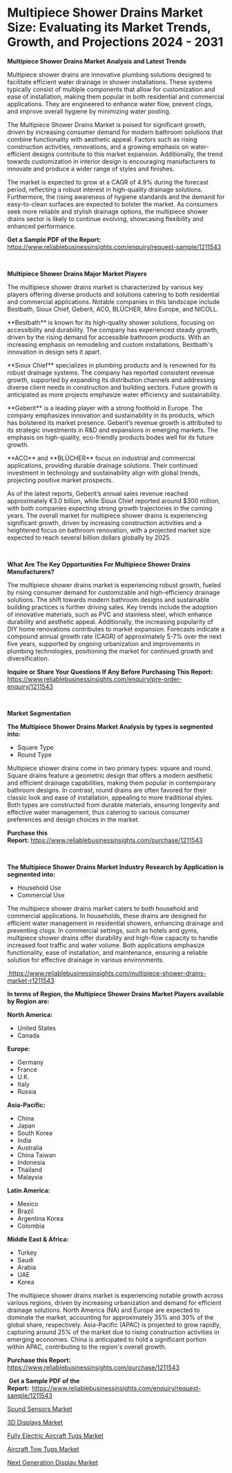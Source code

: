 <p><h1>Multipiece Shower Drains Market Size: Evaluating its Market Trends, Growth, and Projections 2024 - 2031</h1></p><p><strong>Multipiece Shower Drains Market Analysis and Latest Trends</strong></p>
<p><p>Multipiece shower drains are innovative plumbing solutions designed to facilitate efficient water drainage in shower installations. These systems typically consist of multiple components that allow for customization and ease of installation, making them popular in both residential and commercial applications. They are engineered to enhance water flow, prevent clogs, and improve overall hygiene by minimizing water pooling.</p><p>The Multipiece Shower Drains Market is poised for significant growth, driven by increasing consumer demand for modern bathroom solutions that combine functionality with aesthetic appeal. Factors such as rising construction activities, renovations, and a growing emphasis on water-efficient designs contribute to this market expansion. Additionally, the trend towards customization in interior design is encouraging manufacturers to innovate and produce a wider range of styles and finishes.</p><p>The market is expected to grow at a CAGR of 4.9% during the forecast period, reflecting a robust interest in high-quality drainage solutions. Furthermore, the rising awareness of hygiene standards and the demand for easy-to-clean surfaces are expected to bolster the market. As consumers seek more reliable and stylish drainage options, the multipiece shower drains sector is likely to continue evolving, showcasing flexibility and enhanced performance.</p></p>
<p><strong>Get a Sample PDF of the Report:&nbsp;</strong> <a href="https://www.reliablebusinessinsights.com/enquiry/request-sample/1211543?utm_campaign=41&utm_medium=2&utm_source=Github&utm_content=ia&utm_term=17122024&utm_id=multipiece-shower-drains">https://www.reliablebusinessinsights.com/enquiry/request-sample/1211543</a></p>
<p>&nbsp;</p>
<p><strong>Multipiece Shower Drains Major Market Players</strong></p>
<p><p>The multipiece shower drains market is characterized by various key players offering diverse products and solutions catering to both residential and commercial applications. Notable companies in this landscape include Bestbath, Sioux Chief, Geberit, ACO, BLÜCHER, Miro Europe, and NICOLL.</p><p>**Bestbath** is known for its high-quality shower solutions, focusing on accessibility and durability. The company has experienced steady growth, driven by the rising demand for accessible bathroom products. With an increasing emphasis on remodeling and custom installations, Bestbath's innovation in design sets it apart.</p><p>**Sioux Chief** specializes in plumbing products and is renowned for its robust drainage systems. The company has reported consistent revenue growth, supported by expanding its distribution channels and addressing diverse client needs in construction and building sectors. Future growth is anticipated as more projects emphasize water efficiency and sustainability.</p><p>**Geberit** is a leading player with a strong foothold in Europe. The company emphasizes innovation and sustainability in its products, which has bolstered its market presence. Geberit’s revenue growth is attributed to its strategic investments in R&D and expansions in emerging markets. The emphasis on high-quality, eco-friendly products bodes well for its future growth.</p><p>**ACO** and **BLÜCHER** focus on industrial and commercial applications, providing durable drainage solutions. Their continued investment in technology and sustainability align with global trends, projecting positive market prospects.</p><p>As of the latest reports, Geberit’s annual sales revenue reached approximately €3.0 billion, while Sioux Chief reported around $300 million, with both companies expecting strong growth trajectories in the coming years. The overall market for multipiece shower drains is experiencing significant growth, driven by increasing construction activities and a heightened focus on bathroom renovation, with a projected market size expected to reach several billion dollars globally by 2025.</p></p>
<p>&nbsp;</p>
<p><strong>What Are The Key Opportunities For Multipiece Shower Drains Manufacturers?</strong></p>
<p><p>The multipiece shower drains market is experiencing robust growth, fueled by rising consumer demand for customizable and high-efficiency drainage solutions. The shift towards modern bathroom designs and sustainable building practices is further driving sales. Key trends include the adoption of innovative materials, such as PVC and stainless steel, which enhance durability and aesthetic appeal. Additionally, the increasing popularity of DIY home renovations contributes to market expansion. Forecasts indicate a compound annual growth rate (CAGR) of approximately 5-7% over the next five years, supported by ongoing urbanization and improvements in plumbing technologies, positioning the market for continued growth and diversification.</p></p>
<p><strong>Inquire or Share Your Questions If Any Before Purchasing This Report:</strong> <a href="https://www.reliablebusinessinsights.com/enquiry/pre-order-enquiry/1211543?utm_campaign=41&utm_medium=2&utm_source=Github&utm_content=ia&utm_term=17122024&utm_id=multipiece-shower-drains">https://www.reliablebusinessinsights.com/enquiry/pre-order-enquiry/1211543</a></p>
<p>&nbsp;</p>
<p><strong>Market Segmentation</strong></p>
<p><strong>The Multipiece Shower Drains Market Analysis by types is segmented into:</strong></p>
<p><ul><li>Square Type</li><li>Round Type</li></ul></p>
<p><p>Multipiece shower drains come in two primary types: square and round. Square drains feature a geometric design that offers a modern aesthetic and efficient drainage capabilities, making them popular in contemporary bathroom designs. In contrast, round drains are often favored for their classic look and ease of installation, appealing to more traditional styles. Both types are constructed from durable materials, ensuring longevity and effective water management, thus catering to various consumer preferences and design choices in the market.</p></p>
<p><strong>Purchase this Report:&nbsp;</strong><a href="https://www.reliablebusinessinsights.com/purchase/1211543?utm_campaign=41&utm_medium=2&utm_source=Github&utm_content=ia&utm_term=17122024&utm_id=multipiece-shower-drains">https://www.reliablebusinessinsights.com/purchase/1211543</a></p>
<p>&nbsp;</p>
<p><strong>The Multipiece Shower Drains Market Industry Research by Application is segmented into:</strong></p>
<p><ul><li>Household Use</li><li>Commercial Use</li></ul></p>
<p><p>The multipiece shower drains market caters to both household and commercial applications. In households, these drains are designed for efficient water management in residential showers, enhancing drainage and preventing clogs. In commercial settings, such as hotels and gyms, multipiece shower drains offer durability and high-flow capacity to handle increased foot traffic and water volume. Both applications emphasize functionality, ease of installation, and maintenance, ensuring a reliable solution for effective drainage in various environments.</p></p>
<p><a href="https://www.reliablebusinessinsights.com/multipiece-shower-drains-market-r1211543?utm_campaign=41&utm_medium=2&utm_source=Github&utm_content=ia&utm_term=17122024&utm_id=multipiece-shower-drains">&nbsp;https://www.reliablebusinessinsights.com/multipiece-shower-drains-market-r1211543</a></p>
<p><strong>In terms of Region, the Multipiece Shower Drains Market Players available by Region are:</strong></p>
<p>
    <p> <strong> North America: </strong>
        <ul>
            <li>United States</li>
            <li>Canada</li>
        </ul>
        </p> 
    <p> <strong> Europe: </strong>
        <ul>
            <li>Germany</li>
            <li>France</li>
            <li>U.K.</li>
            <li>Italy</li>
            <li>Russia</li>
        </ul>
        </p> 
    <p> <strong> Asia-Pacific: </strong>
        <ul>
            <li>China</li>
            <li>Japan</li>
            <li>South Korea</li>
            <li>India</li>
            <li>Australia</li>
            <li>China Taiwan</li>
            <li>Indonesia</li>
            <li>Thailand</li>
            <li>Malaysia</li>
        </ul>
        </p> 
    <p> <strong> Latin America: </strong>
        <ul>
            <li>Mexico</li>
            <li>Brazil</li>
            <li>Argentina Korea</li>
            <li>Colombia</li>
        </ul>
        </p> 
    <p> <strong> Middle East & Africa: </strong>
        <ul>
            <li>Turkey</li>
            <li>Saudi</li>
            <li>Arabia</li>
            <li>UAE</li>
            <li>Korea</li>
        </ul>
    </p>
    </p>
<p><p>The multipiece shower drains market is experiencing notable growth across various regions, driven by increasing urbanization and demand for efficient drainage solutions. North America (NA) and Europe are expected to dominate the market, accounting for approximately 35% and 30% of the global share, respectively. Asia-Pacific (APAC) is projected to grow rapidly, capturing around 25% of the market due to rising construction activities in emerging economies. China is anticipated to hold a significant portion within APAC, contributing to the region's overall growth.</p></p>
<p><strong>Purchase this Report: </strong><a href="https://www.reliablebusinessinsights.com/purchase/1211543?utm_campaign=41&utm_medium=2&utm_source=Github&utm_content=ia&utm_term=17122024&utm_id=multipiece-shower-drains">https://www.reliablebusinessinsights.com/purchase/1211543</a></p>
<p>&nbsp;<strong>Get a Sample PDF of the Report:&nbsp;&nbsp;</strong><a href="https://www.reliablebusinessinsights.com/enquiry/request-sample/1211543?utm_campaign=41&utm_medium=2&utm_source=Github&utm_content=ia&utm_term=17122024&utm_id=multipiece-shower-drains">https://www.reliablebusinessinsights.com/enquiry/request-sample/1211543</a></p>
<p><strong></strong></p>
<p><p><a href="https://www.linkedin.com/pulse/global-sound-sensors-market-outlook-growth-trends-3mqve?utm_campaign=41&utm_medium=2&utm_source=Github&utm_content=ia&utm_term=17122024&utm_id=multipiece-shower-drains">Sound Sensors Market</a></p><p><a href="https://www.linkedin.com/pulse/insights-3d-displays-market-analysis-growth-factors-projected-hyuoe?utm_campaign=41&utm_medium=2&utm_source=Github&utm_content=ia&utm_term=17122024&utm_id=multipiece-shower-drains">3D Displays Market</a></p><p><a href="https://github.com/abbislposival/Market-Research-Report-List-1/blob/main/fully-electric-aircraft-tugs-market.md?utm_campaign=41&utm_medium=2&utm_source=Github&utm_content=ia&utm_term=17122024&utm_id=multipiece-shower-drains">Fully Electric Aircraft Tugs Market</a></p><p><a href="https://github.com/ParvinKhatun77/Market-Research-Report-List-1/blob/main/aircraft-tow-tugs-market.md?utm_campaign=41&utm_medium=2&utm_source=Github&utm_content=ia&utm_term=17122024&utm_id=multipiece-shower-drains">Aircraft Tow Tugs Market</a></p><p><a href="https://www.linkedin.com/pulse/next-generation-display-market-report-driving-growth-lqnee?utm_campaign=41&utm_medium=2&utm_source=Github&utm_content=ia&utm_term=17122024&utm_id=multipiece-shower-drains">Next Generation Display Market</a></p></p>